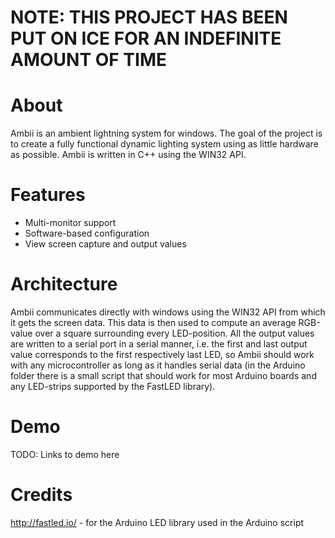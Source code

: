 # NOTE: THIS PROJECT HAS BEEN PUT ON ICE FOR AN INDEFINITE AMOUNT OF TIME

# About
Ambii is an ambient lightning system for windows. The goal of the project is to create a fully functional dynamic lighting system using as little hardware as possible. Ambii is written in C++ using the WIN32 API.

# Features
- Multi-monitor support
- Software-based configuration
- View screen capture and output values

# Architecture
Ambii communicates directly with windows using the WIN32 API from which it gets the screen data. This data is then used to compute an average RGB-value over a square surrounding every LED-position. All the output values are written to a serial port in a serial manner, i.e. the first and last output value corresponds to the first respectively last LED, so Ambii should work with any microcontroller as long as it handles serial data (in the Arduino folder there is a small script that should work for most Arduino boards and any LED-strips supported by the FastLED library).

# Demo
TODO: Links to demo here
  
# Credits
http://fastled.io/ - for the Arduino LED library used in the Arduino script
